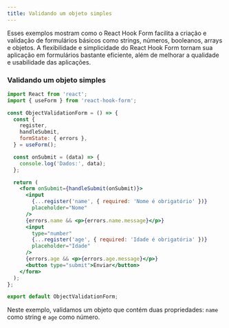 ```yaml
---
title: Validando um objeto simples
---
```


Esses exemplos mostram como o React Hook Form facilita a criação e validação de formulários básicos como strings, números, booleanos, arrays e objetos. A flexibilidade e simplicidade do React Hook Form tornam sua aplicação em formulários bastante eficiente, além de melhorar a qualidade e usabilidade das aplicações.

### Validando um objeto simples

```jsx
import React from 'react';
import { useForm } from 'react-hook-form';

const ObjectValidationForm = () => {
  const {
    register,
    handleSubmit,
    formState: { errors },
  } = useForm();

  const onSubmit = (data) => {
    console.log('Dados:', data);
  };

  return (
    <form onSubmit={handleSubmit(onSubmit)}>
      <input
        {...register('name', { required: 'Nome é obrigatório' })}
        placeholder="Nome"
      />
      {errors.name && <p>{errors.name.message}</p>}
      <input
        type="number"
        {...register('age', { required: 'Idade é obrigatória' })}
        placeholder="Idade"
      />
      {errors.age && <p>{errors.age.message}</p>}
      <button type="submit">Enviar</button>
    </form>
  );
};

export default ObjectValidationForm;
```

Neste exemplo, validamos um objeto que contém duas propriedades: `name` como string e `age` como número.
